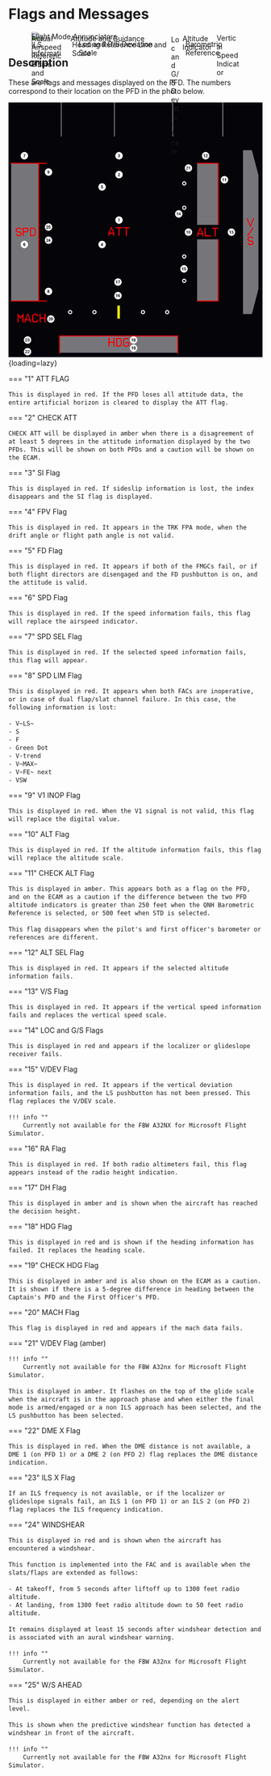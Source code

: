 <link rel="stylesheet" href="../../../../stylesheets/pfd-interactive.css">

# Flags and Messages

<div style="position: relative; width: 413px; height: auto; margin-left: auto;  margin-right: auto;">
    <img src="/pilots-corner/assets/a32nx-briefing/pfd/pfd-small.png" style="width: 413px; height: auto;">
    <a href="/pilots-corner/a32nx-briefing/pfd/fma/">               <div class="imagemap" style="position: absolute; left:     0%; top:     0%; width:   100%; height: 15.00%;"><span class="imagemapname">Flight Mode Annunciators</span></div></a>
    <a href="/pilots-corner/a32nx-briefing/pfd/altitude-indicator/"><div class="imagemap" style="position: absolute; left: 72.60%; top: 20.00%; width: 16.00%; height: 58.00%;"><span class="imagemapname">Altitude Indicator</span></div></a>
    <a href="/pilots-corner/a32nx-briefing/pfd/vertical-speed/">    <div class="imagemap" style="position: absolute; left: 89.00%; top: 18.15%; width: 11.00%; height: 64.20%;"><span class="imagemapname">Vertical Speed Indicator</span></div></a>
    <a href="/pilots-corner/a32nx-briefing/pfd/baro-ref/">          <div class="imagemap" style="position: absolute; left: 74.04%; top: 81.00%; width: 19.44%; height:   5.8%;"><span class="imagemapname">Barometric Reference</span></div></a>
    <a href="/pilots-corner/a32nx-briefing/pfd/artificial-horizon/"><div class="imagemap" style="position: absolute; left: 18.74%; top: 20.62%; width: 48.81%; height: 56.68%;"><span class="imagemapname">Attitude and Guidance</span></div></a>
    <a href="/pilots-corner/a32nx-briefing/pfd/speedtape/">         <div class="imagemap" style="position: absolute; left:     0%; top: 20.17%; width: 15.35%; height: 57.86%;"><span class="imagemapname">Actual Airspeed Reference Line and Scale</span></div></a>
    <a href="/pilots-corner/a32nx-briefing/pfd/heading-ref/">       <div class="imagemap" style="position: absolute; left: 19.58%; top: 86.09%; width: 47.48%; height: 12.17%;"><span class="imagemapname">Heading Reference Line and Scale</span></div></a>
    <a href="/pilots-corner/a32nx-briefing/pfd/ils-indicator/">     <div class="imagemap" style="position: absolute; left: 22.70%; top: 77.40%; width: 42.88%; height:  5.34%;"><span class="imagemapname">Loc and G/S Deviation Scale</span></div></a>
    <a href="/pilots-corner/a32nx-briefing/pfd/ils-indicator/">     <div class="imagemap" style="position: absolute; left: 67.10%; top: 29.41%; width:  4.01%; height: 41.10%;"><span class="imagemapname">Loc and G/S Deviation Scale</span></div></a>
    <a href="/pilots-corner/a32nx-briefing/pfd/ils-indicator/">     <div class="imagemap" style="position: absolute; left:     0%; top: 85.00%; width: 16.00%; height: 13.00%;"><span class="imagemapname">ILS Information</span></div></a>
</div>


## Description

These are flags and messages displayed on the PFD. The numbers correspond to their location on the PFD in the photo below.

![Flags and Messages](../../assets/a32nx-briefing/pfd/pfdflags.png "Flags and Messages"){loading=lazy}

=== "1"
    ATT FLAG

    This is displayed in red. If the PFD loses all attitude data, the entire artificial horizon is cleared to display the ATT flag.

=== "2"
    CHECK ATT

    CHECK ATT will be displayed in amber when there is a disagreement of at least 5 degrees in the attitude information displayed by the two PFDs. This will be shown on both PFDs and a caution will be shown on the ECAM.

=== "3"
    SI Flag

    This is displayed in red. If sideslip information is lost, the index disappears and the SI flag is displayed.

=== "4"
    FPV Flag

    This is displayed in red. It appears in the TRK FPA mode, when the drift angle or flight path angle is not valid.

=== "5"
    FD Flag

    This is displayed in red. It appears if both of the FMGCs fail, or if both flight directors are disengaged and the FD pushbutton is on, and the attitude is valid.

=== "6"
    SPD Flag

    This is displayed in red. If the speed information fails, this flag will replace the airspeed indicator.

=== "7"
    SPD SEL Flag

    This is displayed in red. If the selected speed information fails, this flag will appear.

=== "8"
    SPD LIM Flag

    This is displayed in red. It appears when both FACs are inoperative, or in case of dual flap/slat channel failure. In this case, the following information is lost:
    
    - V~LS~
    - S
    - F
    - Green Dot
    - V-trend
    - V~MAX~
    - V~FE~ next
    - VSW

=== "9"
    V1 INOP Flag

    This is displayed in red. When the V1 signal is not valid, this flag will replace the digital value.

=== "10"
    ALT Flag

    This is displayed in red. If the altitude information fails, this flag will replace the altitude scale.

=== "11"
    CHECK ALT Flag

    This is displayed in amber. This appears both as a flag on the PFD, and on the ECAM as a caution if the difference between the two PFD altitude indicators is greater than 250 feet when the QNH Barometric Reference is selected, or 500 feet when STD is selected.
    
    This flag disappears when the pilot's and first officer's barometer or references are different.

=== "12"
    ALT SEL Flag

    This is displayed in red. It appears if the selected altitude information fails.

=== "13"
    V/S Flag

    This is displayed in red. It appears if the vertical speed information fails and replaces the vertical speed scale.

=== "14"
    LOC and G/S Flags

    This is displayed in red and appears if the localizer or glideslope receiver fails.

=== "15"
    V/DEV Flag

    This is displayed in red. It appears if the vertical deviation information fails, and the LS pushbutton has not been pressed. This flag replaces the V/DEV scale.
    
    !!! info ""
        Currently not available for the FBW A32NX for Microsoft Flight Simulator.

=== "16"
    RA Flag

    This is displayed in red. If both radio altimeters fail, this flag appears instead of the radio height indication.

=== "17"
    DH Flag

    This is displayed in amber and is shown when the aircraft has reached the decision height.

=== "18"
    HDG Flag

    This is displayed in red and is shown if the heading information has failed. It replaces the heading scale.

=== "19"
    CHECK HDG Flag

    This is displayed in amber and is also shown on the ECAM as a caution. It is shown if there is a 5-degree difference in heading between the Captain's PFD and the First Officer's PFD.

=== "20"
    MACH Flag

    This flag is displayed in red and appears if the mach data fails.

=== "21"
    V/DEV Flag (amber)

    !!! info ""
        Currently not available for the FBW A32nx for Microsoft Flight Simulator.
    
    This is displayed in amber. It flashes on the top of the glide scale when the aircraft is in the approach phase and when either the final mode is armed/engaged or a non ILS approach has been selected, and the LS pushbutton has been selected.

=== "22"
    DME X Flag

    This is displayed in red. When the DME distance is not available, a DME 1 (on PFD 1) or a DME 2 (on PFD 2) flag replaces the DME distance indication.

=== "23"
    ILS X Flag

    If an ILS frequency is not available, or if the localizer or glideslope signals fail, an ILS 1 (on PFD 1) or an ILS 2 (on PFD 2) flag replaces the ILS frequency indication.

=== "24"
    WINDSHEAR

    This is displayed in red and is shown when the aircraft has encountered a windshear.
    
    This function is implemented into the FAC and is available when the slats/flaps are extended as follows:
    
    - At takeoff, from 5 seconds after liftoff up to 1300 feet radio altitude.
    - At landing, from 1300 feet radio altitude down to 50 feet radio altitude.
    
    It remains displayed at least 15 seconds after windshear detection and is associated with an aural windshear warning.
    
    !!! info ""
        Currently not available for the FBW A32nx for Microsoft Flight Simulator.

=== "25"
    W/S AHEAD

    This is displayed in either amber or red, depending on the alert level.

    This is shown when the predictive windshear function has detected a windshear in front of the aircraft.
    
    !!! info ""
        Currently not available for the FBW A32nx for Microsoft Flight Simulator.

